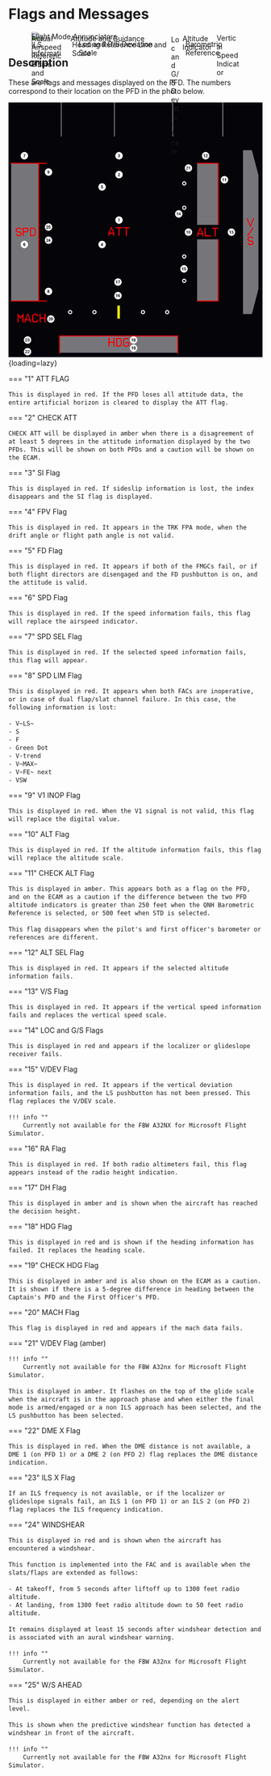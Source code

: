 <link rel="stylesheet" href="../../../../stylesheets/pfd-interactive.css">

# Flags and Messages

<div style="position: relative; width: 413px; height: auto; margin-left: auto;  margin-right: auto;">
    <img src="/pilots-corner/assets/a32nx-briefing/pfd/pfd-small.png" style="width: 413px; height: auto;">
    <a href="/pilots-corner/a32nx-briefing/pfd/fma/">               <div class="imagemap" style="position: absolute; left:     0%; top:     0%; width:   100%; height: 15.00%;"><span class="imagemapname">Flight Mode Annunciators</span></div></a>
    <a href="/pilots-corner/a32nx-briefing/pfd/altitude-indicator/"><div class="imagemap" style="position: absolute; left: 72.60%; top: 20.00%; width: 16.00%; height: 58.00%;"><span class="imagemapname">Altitude Indicator</span></div></a>
    <a href="/pilots-corner/a32nx-briefing/pfd/vertical-speed/">    <div class="imagemap" style="position: absolute; left: 89.00%; top: 18.15%; width: 11.00%; height: 64.20%;"><span class="imagemapname">Vertical Speed Indicator</span></div></a>
    <a href="/pilots-corner/a32nx-briefing/pfd/baro-ref/">          <div class="imagemap" style="position: absolute; left: 74.04%; top: 81.00%; width: 19.44%; height:   5.8%;"><span class="imagemapname">Barometric Reference</span></div></a>
    <a href="/pilots-corner/a32nx-briefing/pfd/artificial-horizon/"><div class="imagemap" style="position: absolute; left: 18.74%; top: 20.62%; width: 48.81%; height: 56.68%;"><span class="imagemapname">Attitude and Guidance</span></div></a>
    <a href="/pilots-corner/a32nx-briefing/pfd/speedtape/">         <div class="imagemap" style="position: absolute; left:     0%; top: 20.17%; width: 15.35%; height: 57.86%;"><span class="imagemapname">Actual Airspeed Reference Line and Scale</span></div></a>
    <a href="/pilots-corner/a32nx-briefing/pfd/heading-ref/">       <div class="imagemap" style="position: absolute; left: 19.58%; top: 86.09%; width: 47.48%; height: 12.17%;"><span class="imagemapname">Heading Reference Line and Scale</span></div></a>
    <a href="/pilots-corner/a32nx-briefing/pfd/ils-indicator/">     <div class="imagemap" style="position: absolute; left: 22.70%; top: 77.40%; width: 42.88%; height:  5.34%;"><span class="imagemapname">Loc and G/S Deviation Scale</span></div></a>
    <a href="/pilots-corner/a32nx-briefing/pfd/ils-indicator/">     <div class="imagemap" style="position: absolute; left: 67.10%; top: 29.41%; width:  4.01%; height: 41.10%;"><span class="imagemapname">Loc and G/S Deviation Scale</span></div></a>
    <a href="/pilots-corner/a32nx-briefing/pfd/ils-indicator/">     <div class="imagemap" style="position: absolute; left:     0%; top: 85.00%; width: 16.00%; height: 13.00%;"><span class="imagemapname">ILS Information</span></div></a>
</div>


## Description

These are flags and messages displayed on the PFD. The numbers correspond to their location on the PFD in the photo below.

![Flags and Messages](../../assets/a32nx-briefing/pfd/pfdflags.png "Flags and Messages"){loading=lazy}

=== "1"
    ATT FLAG

    This is displayed in red. If the PFD loses all attitude data, the entire artificial horizon is cleared to display the ATT flag.

=== "2"
    CHECK ATT

    CHECK ATT will be displayed in amber when there is a disagreement of at least 5 degrees in the attitude information displayed by the two PFDs. This will be shown on both PFDs and a caution will be shown on the ECAM.

=== "3"
    SI Flag

    This is displayed in red. If sideslip information is lost, the index disappears and the SI flag is displayed.

=== "4"
    FPV Flag

    This is displayed in red. It appears in the TRK FPA mode, when the drift angle or flight path angle is not valid.

=== "5"
    FD Flag

    This is displayed in red. It appears if both of the FMGCs fail, or if both flight directors are disengaged and the FD pushbutton is on, and the attitude is valid.

=== "6"
    SPD Flag

    This is displayed in red. If the speed information fails, this flag will replace the airspeed indicator.

=== "7"
    SPD SEL Flag

    This is displayed in red. If the selected speed information fails, this flag will appear.

=== "8"
    SPD LIM Flag

    This is displayed in red. It appears when both FACs are inoperative, or in case of dual flap/slat channel failure. In this case, the following information is lost:
    
    - V~LS~
    - S
    - F
    - Green Dot
    - V-trend
    - V~MAX~
    - V~FE~ next
    - VSW

=== "9"
    V1 INOP Flag

    This is displayed in red. When the V1 signal is not valid, this flag will replace the digital value.

=== "10"
    ALT Flag

    This is displayed in red. If the altitude information fails, this flag will replace the altitude scale.

=== "11"
    CHECK ALT Flag

    This is displayed in amber. This appears both as a flag on the PFD, and on the ECAM as a caution if the difference between the two PFD altitude indicators is greater than 250 feet when the QNH Barometric Reference is selected, or 500 feet when STD is selected.
    
    This flag disappears when the pilot's and first officer's barometer or references are different.

=== "12"
    ALT SEL Flag

    This is displayed in red. It appears if the selected altitude information fails.

=== "13"
    V/S Flag

    This is displayed in red. It appears if the vertical speed information fails and replaces the vertical speed scale.

=== "14"
    LOC and G/S Flags

    This is displayed in red and appears if the localizer or glideslope receiver fails.

=== "15"
    V/DEV Flag

    This is displayed in red. It appears if the vertical deviation information fails, and the LS pushbutton has not been pressed. This flag replaces the V/DEV scale.
    
    !!! info ""
        Currently not available for the FBW A32NX for Microsoft Flight Simulator.

=== "16"
    RA Flag

    This is displayed in red. If both radio altimeters fail, this flag appears instead of the radio height indication.

=== "17"
    DH Flag

    This is displayed in amber and is shown when the aircraft has reached the decision height.

=== "18"
    HDG Flag

    This is displayed in red and is shown if the heading information has failed. It replaces the heading scale.

=== "19"
    CHECK HDG Flag

    This is displayed in amber and is also shown on the ECAM as a caution. It is shown if there is a 5-degree difference in heading between the Captain's PFD and the First Officer's PFD.

=== "20"
    MACH Flag

    This flag is displayed in red and appears if the mach data fails.

=== "21"
    V/DEV Flag (amber)

    !!! info ""
        Currently not available for the FBW A32nx for Microsoft Flight Simulator.
    
    This is displayed in amber. It flashes on the top of the glide scale when the aircraft is in the approach phase and when either the final mode is armed/engaged or a non ILS approach has been selected, and the LS pushbutton has been selected.

=== "22"
    DME X Flag

    This is displayed in red. When the DME distance is not available, a DME 1 (on PFD 1) or a DME 2 (on PFD 2) flag replaces the DME distance indication.

=== "23"
    ILS X Flag

    If an ILS frequency is not available, or if the localizer or glideslope signals fail, an ILS 1 (on PFD 1) or an ILS 2 (on PFD 2) flag replaces the ILS frequency indication.

=== "24"
    WINDSHEAR

    This is displayed in red and is shown when the aircraft has encountered a windshear.
    
    This function is implemented into the FAC and is available when the slats/flaps are extended as follows:
    
    - At takeoff, from 5 seconds after liftoff up to 1300 feet radio altitude.
    - At landing, from 1300 feet radio altitude down to 50 feet radio altitude.
    
    It remains displayed at least 15 seconds after windshear detection and is associated with an aural windshear warning.
    
    !!! info ""
        Currently not available for the FBW A32nx for Microsoft Flight Simulator.

=== "25"
    W/S AHEAD

    This is displayed in either amber or red, depending on the alert level.

    This is shown when the predictive windshear function has detected a windshear in front of the aircraft.
    
    !!! info ""
        Currently not available for the FBW A32nx for Microsoft Flight Simulator.

